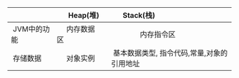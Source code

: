 |  |       Heap\(堆\) |       Stack\(栈\) |
| :--- | :--- | :--- |
|  JVM中的功能 |      内存数据区     |                内存指令区 |
|  存储数据 |      对象实例 |  基本数据类型, 指令代码,常量,对象的引用地址 |



